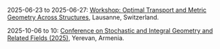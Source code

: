 2025-06-23 to 2025-06-27: [Workshop: Optimal Transport and Metric Geometry Across Structures](https://cvgmt.sns.it/event/1022/ "The workshop explores optimal transport and metric geometry across geometric structures, focusing on applications. Topics include Wasserstein distances, geometric inequalities, and metric flows. Discussions cover connections to quantum mechanics and general relativity."), Lausanne, Switzerland.

2025-10-06 to 10: [Conference on Stochastic and Integral Geometry and Related Fields (2025)](https://sig25.org/ "This conference explores stochastic and integral geometry, covering random sets, geometric probability, and stochastic processes. Topics include applications in image analysis, materials science, and spatial statistics, emphasizing probabilistic and geometric methods for modeling random structures."), Yerevan, Armenia.

